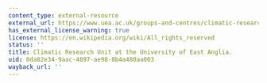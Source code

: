 ```yaml
---
content_type: external-resource
external_url: https://www.uea.ac.uk/groups-and-centres/climatic-research-unit
has_external_license_warning: true
license: https://en.wikipedia.org/wiki/All_rights_reserved
status: ''
title: Climatic Research Unit at the University of East Anglia.
uid: 0da82e34-9aac-4897-ae98-8b4a480aa003
wayback_url: ''
---
```

